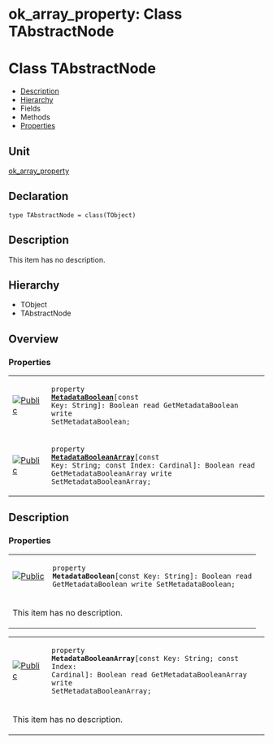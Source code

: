 # ok\_array\_property: Class TAbstractNode


# Class TAbstractNode
<span id="TAbstractNode"/>

- [Description](#PasDoc-Description)
- [Hierarchy](#PasDoc-Hierarchy)
- Fields
- Methods
- [Properties](#PasDoc-Properties)

<span id="PasDoc-Description"/>

## Unit


[ok\_array\_property](ok_array_property.md)


## Declaration


```type TAbstractNode = class(TObject)```


## Description
This item has no description.



## Hierarchy


<span id="PasDoc-Hierarchy"/>

- TObject
- TAbstractNode



## Overview

### Properties
<span id="PasDoc-Properties"/>


<table>
<tr>

<td>

<a href="legend.md"><img src="public.gif" alt="Public" title="Public"></img></a>
</td>

<td>

<code>property <strong><a href="ok_array_property.TAbstractNode.md#MetadataBoolean">MetadataBoolean</a></strong>\[const Key: String\]: Boolean read GetMetadataBoolean write SetMetadataBoolean;</code>
</td>
</tr>
<tr>

<td>

<a href="legend.md"><img src="public.gif" alt="Public" title="Public"></img></a>
</td>

<td>

<code>property <strong><a href="ok_array_property.TAbstractNode.md#MetadataBooleanArray">MetadataBooleanArray</a></strong>\[const Key: String; const Index: Cardinal\]: Boolean read GetMetadataBooleanArray write SetMetadataBooleanArray;</code>
</td>
</tr>
</table>


## Description

### Properties

<table>
<tr>

<td>

<a href="legend.md"><img src="public.gif" alt="Public" title="Public"></img></a>
</td>

<td>

<span id="MetadataBoolean"/><code>property <strong>MetadataBoolean</strong>\[const Key: String\]: Boolean read GetMetadataBoolean write SetMetadataBoolean;</code>
</td>
</tr>
<tr><td colspan="2">

This item has no description.



</td></tr>
</table>

<table>
<tr>

<td>

<a href="legend.md"><img src="public.gif" alt="Public" title="Public"></img></a>
</td>

<td>

<span id="MetadataBooleanArray"/><code>property <strong>MetadataBooleanArray</strong>\[const Key: String; const Index: Cardinal\]: Boolean read GetMetadataBooleanArray write SetMetadataBooleanArray;</code>
</td>
</tr>
<tr><td colspan="2">

This item has no description.



</td></tr>
</table>

